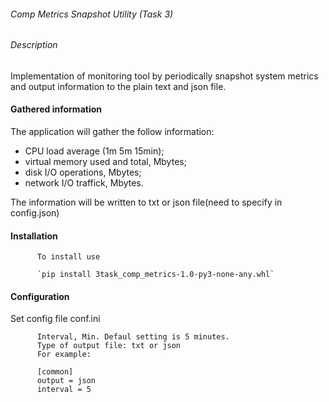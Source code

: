 ######  Comp Metrics Snapshot Utility (Task 3)

###### Description

Implementation of monitoring tool by periodically snapshot system metrics and output information to the plain text and  json file.

#### Gathered information

The application will gather the follow information:  
  - CPU load average (1m 5m 15min);  
  - virtual memory used and total, Mbytes;  
  - disk I/O operations, Mbytes;  
  - network I/O traffick, Mbytes.  
          
The information will be written to txt or json file(need to specify in config.json)
          
          
#### Installation
          
           
          To install use
          
          `pip install 3task_comp_metrics-1.0-py3-none-any.whl`
          
          
#### Configuration

Set config file conf.ini
          
          
          Interval, Min. Defaul setting is 5 minutes.
          Type of output file: txt or json
          For example:
          
          [common]
          output = json
          interval = 5
          